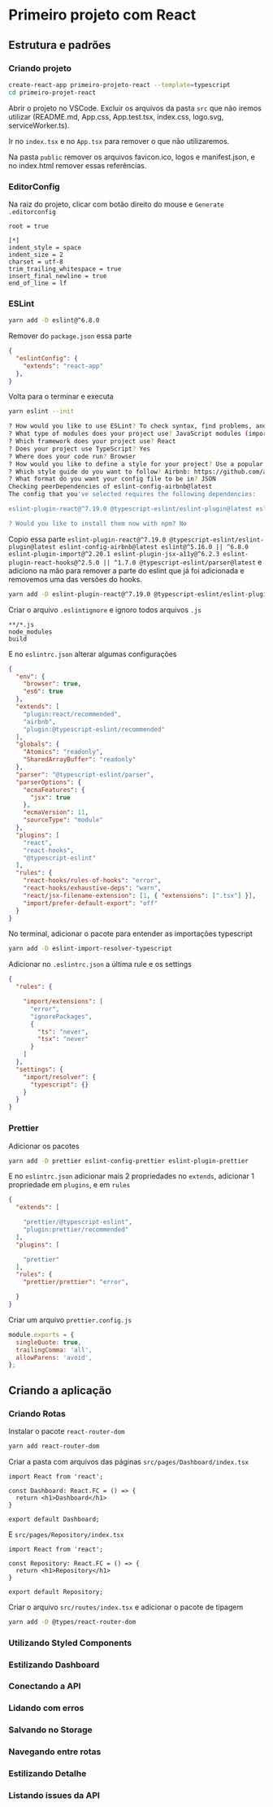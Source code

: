# Primeiro projeto com React

## Estrutura e padrões
### Criando projeto
```bash
create-react-app primeiro-projeto-react --template=typescript
cd primeiro-projet-react
```

Abrir o projeto no VSCode. Excluir os arquivos da pasta `src` que não iremos utilizar (README.md, App.css, App.test.tsx, index.css, logo.svg, serviceWorker.ts).

Ir no `index.tsx` e no `App.tsx` para remover o que não utilizaremos.

Na pasta `public` remover os arquivos favicon.ico, logos e manifest.json, e no index.html remover essas referências.

### EditorConfig
Na raiz do projeto, clicar com botão direito do mouse e `Generate .editorconfig`
```
root = true

[*]
indent_style = space
indent_size = 2
charset = utf-8
trim_trailing_whitespace = true
insert_final_newline = true
end_of_line = lf
```

### ESLint
```bash
yarn add -D eslint@^6.8.0
```

Remover do `package.json` essa parte
```json
{
  "eslintConfig": {
    "extends": "react-app"
  },
}
```

Volta para o terminar e executa
```bash
yarn eslint --init

? How would you like to use ESLint? To check syntax, find problems, and enforce code style
? What type of modules does your project use? JavaScript modules (import/export)
? Which framework does your project use? React
? Does your project use TypeScript? Yes
? Where does your code run? Browser
? How would you like to define a style for your project? Use a popular style guide
? Which style guide do you want to follow? Airbnb: https://github.com/airbnb/javascript
? What format do you want your config file to be in? JSON
Checking peerDependencies of eslint-config-airbnb@latest
The config that you've selected requires the following dependencies:

eslint-plugin-react@^7.19.0 @typescript-eslint/eslint-plugin@latest eslint-config-airbnb@latest eslint@^5.16.0 || ^6.8.0 eslint-plugin-import@^2.20.1 eslint-plugin-jsx-a11y@^6.2.3 eslint-plugin-react-hooks@^2.5.0 || ^1.7.0 @typescript-eslint/parser@latest

? Would you like to install them now with npm? No
```

Copio essa parte `eslint-plugin-react@^7.19.0 @typescript-eslint/eslint-plugin@latest eslint-config-airbnb@latest eslint@^5.16.0 || ^6.8.0 eslint-plugin-import@^2.20.1 eslint-plugin-jsx-a11y@^6.2.3 eslint-plugin-react-hooks@^2.5.0 || ^1.7.0 @typescript-eslint/parser@latest` e adiciono na mão para remover a parte do eslint que já foi adicionada e removemos uma das versões do hooks.
```bash
yarn add -D eslint-plugin-react@^7.19.0 @typescript-eslint/eslint-plugin@latest eslint-config-airbnb@latest eslint-plugin-import@^2.20.1 eslint-plugin-jsx-a11y@^6.2.3 eslint-plugin-react-hooks@^2.5.0 @typescript-eslint/parser@latest
```

Criar o arquivo `.eslintignore` e ignoro todos arquivos `.js`
```
**/*.js
node_modules
build
```

E no `eslintrc.json` alterar algumas configurações
```json
{
  "env": {
    "browser": true,
    "es6": true
  },
  "extends": [
    "plugin:react/recommended",
    "airbnb",
    "plugin:@typescript-eslint/recommended"
  ],
  "globals": {
    "Atomics": "readonly",
    "SharedArrayBuffer": "readonly"
  },
  "parser": "@typescript-eslint/parser",
  "parserOptions": {
    "ecmaFeatures": {
      "jsx": true
    },
    "ecmaVersion": 11,
    "sourceType": "module"
  },
  "plugins": [
    "react",
    "react-hooks",
    "@typescript-eslint"
  ],
  "rules": {
    "react-hooks/rules-of-hooks": "error",
    "react-hooks/exhaustive-deps": "warn",
    "react/jsx-filename-extension": [1, { "extensions": [".tsx"] }],
    "import/prefer-default-export": "off"
  }
}
```

No terminal, adicionar o pacote para entender as importações typescript
```bash
yarn add -D eslint-import-resolver-typescript
```

Adicionar no `.eslintrc.json` a última rule e os settings
```json
{
  "rules": {

    "import/extensions": [
      "error",
      "ignorePackages",
      {
        "ts": "never",
        "tsx": "never"
      }
    ]
  },
  "settings": {
    "import/resolver": {
      "typescript": {}
    }
  }
}
```

### Prettier
Adicionar os pacotes
```bash
yarn add -D prettier eslint-config-prettier eslint-plugin-prettier
```

E no `eslintrc.json` adicionar mais 2 propriedades no `extends`, adicionar 1 propriedade em `plugins`, e em `rules`
```json
{
  "extends": [

    "prettier/@typescript-eslint",
    "plugin:prettier/recommended"
  ],
  "plugins": [

    "prettier"
  ],
  "rules": {
    "prettier/prettier": "error",

  }
}
```

Criar um arquivo `prettier.config.js`
```js
module.exports = {
  singleQuote: true,
  trailingComma: 'all',
  allowParens: 'avoid',
};
```

## Criando a aplicação
### Criando Rotas
Instalar o pacote `react-router-dom`
```bash
yarn add react-router-dom
```

Criar a pasta com arquivos das páginas `src/pages/Dashboard/index.tsx`
```tsx
import React from 'react';

const Dashboard: React.FC = () => {
  return <h1>Dashboard</h1>
}

export default Dashboard;
```

E `src/pages/Repository/index.tsx`
```tsx
import React from 'react';

const Repository: React.FC = () => {
  return <h1>Repository</h1>
}

export default Repository;
```

Criar o arquivo `src/routes/index.tsx` e adicionar o pacote de tipagem
```bash
yarn add -D @types/react-router-dom
```


### Utilizando Styled Components

### Estilizando Dashboard

### Conectando a API

### Lidando com erros

### Salvando no Storage

### Navegando entre rotas

### Estilizando Detalhe

### Listando issues da API
